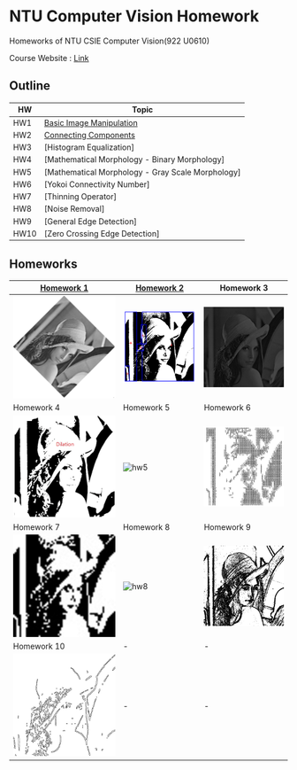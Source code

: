 # NTU Computer Vision Homework
Homeworks of NTU CSIE Computer Vision(922 U0610)

Course Website : [Link](http://cv2.csie.ntu.edu.tw/CV/)

## Outline
|HW|Topic|
|-|-|
|HW1|[Basic Image Manipulation](hw1/HW1.md)|
|HW2|[Connecting Components](hw2/HW2.md)|
|HW3|[Histogram Equalization]|
|HW4|[Mathematical Morphology - Binary Morphology]|
|HW5|[Mathematical Morphology - Gray Scale Morphology]|
|HW6|[Yokoi Connectivity Number]|
|HW7|[Thinning Operator]|
|HW8|[Noise Removal]|
|HW9|[General Edge Detection]|
|HW10|[Zero Crossing Edge Detection]|

## Homeworks
|[Homework 1](hw1/HW1.md)|[Homework 2](hw2/HW2.md)|Homework 3|
|-|-|-|
|![hw1](img/hw1.png)|![hw2](img/hw2.png)|![hw3](img/hw3.gif)|
|Homework 4|Homework 5|Homework 6|
|![hw4](img/hw4.gif)|![hw5](https://github.com/Offliners/NTU_Computer_Vision/blob/main/img/hw5.png)|![hw6](img/hw6.png)|
|Homework 7|Homework 8|Homework 9|
|![hw7](img/hw7.gif)|![hw8](img/hw8.gif)|![hw9](img/hw9.gif)|
|Homework 10|-|-|
|![hw10](img/hw10.gif)|-|-|

